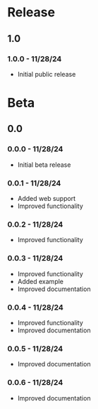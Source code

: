# Release

## 1.0

### 1.0.0 - 11/28/24

- Initial public release

# Beta

## 0.0

### 0.0.0 - 11/28/24

- Initial beta release

### 0.0.1 - 11/28/24

- Added web support
- Improved functionality

### 0.0.2 - 11/28/24

- Improved functionality

### 0.0.3 - 11/28/24

- Improved functionality
- Added example
- Improved documentation

### 0.0.4 - 11/28/24

- Improved functionality
- Improved documentation

### 0.0.5 - 11/28/24

- Improved documentation

### 0.0.6 - 11/28/24

- Improved documentation